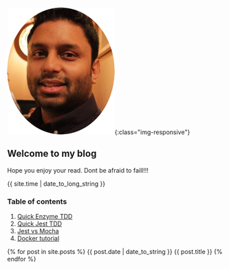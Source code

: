 ![image-title-here](img/logo.png){:class="img-responsive"}
## Welcome to my blog

Hope you enjoy your read.
Dont be afraid to faill!!!

{{ site.time | date_to_long_string }}

### Table of contents

1. [Quick Enzyme TDD](blogs/enzymeTDD.md)
2. [Quick Jest TDD]()
3. [Jest vs Mocha]()
4. [Docker tutorial]()

  {% for post in site.posts %}
    {{ post.date | date_to_string }} {{ post.title }}
  {% endfor %}


